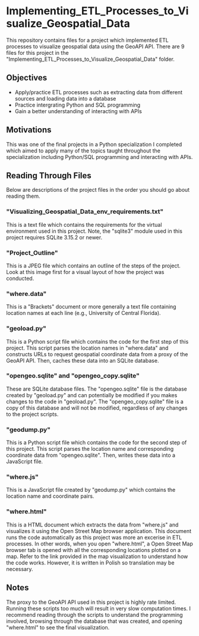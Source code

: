 # Implementing_ETL_Processes_to_Visualize_Geospatial_Data
This repository contains files for a project which implemented ETL processes to visualize geospatial data using the GeoAPI API. There are 9 files for this project in the "Implementing_ETL_Processes_to_Visualize_Geospatial_Data" folder.

## Objectives
- Apply/practice ETL processes such as extracting data from different sources and loading data into a database
- Practice intergrating Python and SQL programming
- Gain a better understanding of interacting with APIs

## Motivations
This was one of the final projects in a Python specialization I completed which aimed to apply many of the topics taught throughout the specialization including Python/SQL programming and interacting with APIs.

## Reading Through Files
Below are descriptions of the project files in the order you should go about reading them.

### "Visualizing_Geospatial_Data_env_requirements.txt"
This is a text file which contains the requirements for the virtual environment used in this project. Note, the "sqlite3" module used in this project requires SQLite 3.15.2 or newer.

### "Project_Outline"
This is a JPEG file which contains an outline of the steps of the project. Look at this image first for a visual layout of how the project was conducted.

### "where.data"
This is a "Brackets" document or more generally a text file containing location names at each line (e.g., University of Central Florida).

### "geoload.py"
This is a Python script file which contains the code for the first step of this project. This script parses the location names in "where.data" and constructs URLs to request geospatial coordinate data from a proxy of the GeoAPI API. Then, caches these data into an SQLite database.

### "opengeo.sqlite" and "opengeo_copy.sqlite"
These are SQLite database files. The "opengeo.sqlite" file is the database created by "geoload.py" and can potentially be modified if you makes changes to the code in "geoload.py". The "opengeo_copy.sqlite" file is a copy of this database and will not be modified, regardless of any changes to the project scripts. 

### "geodump.py"
This is a Python script file which contains the code for the second step of this project. This script parses the location name and corresponding coordinate data from "opengeo.sqlite". Then, writes these data into a JavaScript file.

### "where.js" 
This is a JavaScript file created by "geodump.py" which contains the location name and coordinate pairs. 

### "where.html"
This is a HTML document which extracts the data from "where.js" and visualizes it using the Open Street Map browser application. This document runs the code automatically as this project was more an excerise in ETL processes. In other words, when you open "where.html", a Open Street Map browser tab is opened with all the corresponding locations plotted on a map. Refer to the link provided in the map visualization to understand how the code works. However, it is written in Polish so translation may be necessary.

## Notes
The proxy to the GeoAPI API used in this project is highly rate limited. Running these scripts too much will result in very slow computation times. I recommend reading through the scripts to understand the programming involved, browsing through the database that was created, and opening "where.html" to see the final visualization.

